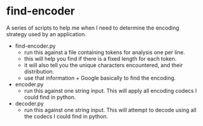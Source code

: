 # find-encoder
A series of scripts to help me when I need to determine the encoding strategy used by an application.

* find-encoder.py
	* run this against a file containing tokens for analysis one per line.
	* this will help you find if there is a fixed length for each token.
	* it will also tell you the unique characters encountered, and their distribution. 
	* use that information + Google basically to find the encoding.
* encoder.py
	* run this against one string input. This will apply all encoding codecs I could find in python.
* decoder.py
	* run this against one string input. This will attempt to decode using all the codecs I could find in python.


